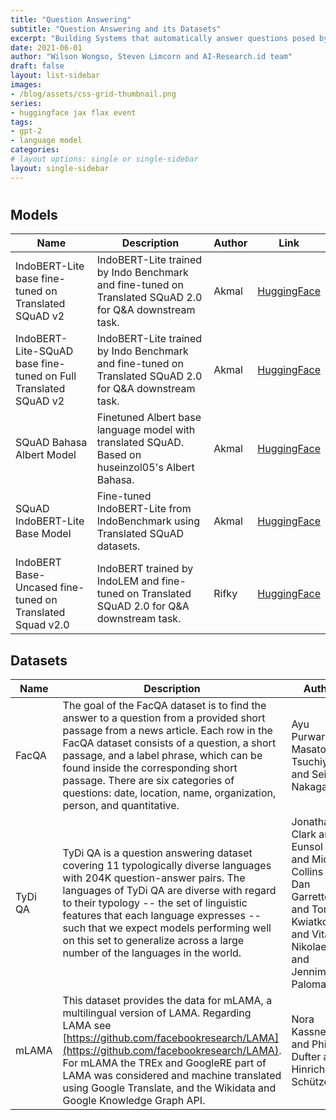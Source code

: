 ```yaml
---
title: "Question Answering"
subtitle: "Question Answering and its Datasets"
excerpt: "Building Systems that automatically answer questions posed by humans in a natural language"
date: 2021-06-01
author: "Wilson Wongso, Steven Limcorn and AI-Research.id team"
draft: false
layout: list-sidebar
images:
- /blog/assets/css-grid-thumbnail.png
series:
- huggingface jax flax event
tags:
- gpt-2
- language model
categories:
# layout options: single or single-sidebar
layout: single-sidebar
---
```


# 

## Models
| Name                                                            | Description                                                                                             | Author | Link                                                                        |
|-----------------------------------------------------------------|---------------------------------------------------------------------------------------------------------|--------|-----------------------------------------------------------------------------|
| IndoBERT-Lite base fine-tuned on Translated SQuAD v2            | IndoBERT-Lite trained by Indo Benchmark and fine-tuned on Translated SQuAD 2.0 for Q&A downstream task. | Akmal  | [HuggingFace](https://huggingface.co/Wikidepia/indobert-lite-squad)         |
| IndoBERT-Lite-SQuAD base fine-tuned on Full Translated SQuAD v2 | IndoBERT-Lite trained by Indo Benchmark and fine-tuned on Translated SQuAD 2.0 for Q&A downstream task. | Akmal  | [HuggingFace](https://huggingface.co/Wikidepia/indobert-lite-squadx)        |
| SQuAD Bahasa Albert Model                                       | Finetuned Albert base language model with translated SQuAD. Based on huseinzol05's Albert Bahasa.       | Akmal  | [HuggingFace](https://huggingface.co/Wikidepia/albert-bahasa-cased-squad)   |
| SQuAD IndoBERT-Lite Base Model                                  | Fine-tuned IndoBERT-Lite from IndoBenchmark using Translated SQuAD datasets.                            | Akmal  | [HuggingFace](https://huggingface.co/Wikidepia/albert-bahasa-uncased-squad) |
| IndoBERT Base-Uncased fine-tuned on Translated Squad v2.0       | IndoBERT trained by IndoLEM and fine-tuned on Translated SQuAD 2.0 for Q&A downstream task.             | Rifky  | [HuggingFace](https://huggingface.co/Rifky/Indobert-QA)                     |

## Datasets
| Name    | Description                                                                                                                                                                                                                                                                                                                                                                         | Author                                                                                                                                 | Link                                                   |
|---------|-------------------------------------------------------------------------------------------------------------------------------------------------------------------------------------------------------------------------------------------------------------------------------------------------------------------------------------------------------------------------------------|----------------------------------------------------------------------------------------------------------------------------------------|--------------------------------------------------------|
| FacQA   | The goal of the FacQA dataset is to find the answer to a question from a provided short passage from a news article. Each row in the FacQA dataset consists of a question, a short passage, and a label phrase, which can be found inside the corresponding short passage. There are six categories of questions: date, location, name, organization, person, and quantitative.     | Ayu Purwarianti, Masatoshi Tsuchiya, and Seiichi Nakagawa                                                                              | [HuggingFace](https://huggingface.co/datasets/indonlu) |
| TyDi QA | TyDi QA is a question answering dataset covering 11 typologically diverse languages with 204K question-answer pairs. The languages of TyDi QA are diverse with regard to their typology -- the set of linguistic features that each language expresses -- such that we expect models performing well on this set to generalize across a large number of the languages in the world. | Jonathan H. Clark and Eunsol Choi and Michael Collins and Dan Garrette and Tom Kwiatkowski and Vitaly Nikolaev and Jennimaria Palomaki | [HuggingFace](https://huggingface.co/datasets/tydiqa)  |
| mLAMA   | This dataset provides the data for mLAMA, a multilingual version of LAMA. Regarding LAMA see [https://github.com/facebookresearch/LAMA](https://github.com/facebookresearch/LAMA). For mLAMA the TREx and GoogleRE part of LAMA was considered and machine translated using Google Translate, and the Wikidata and Google Knowledge Graph API.                                      | Nora Kassner and Philipp Dufter and Hinrich Schütze                                                                                    | [HuggingFace](https://huggingface.co/datasets/m_lama)  |

